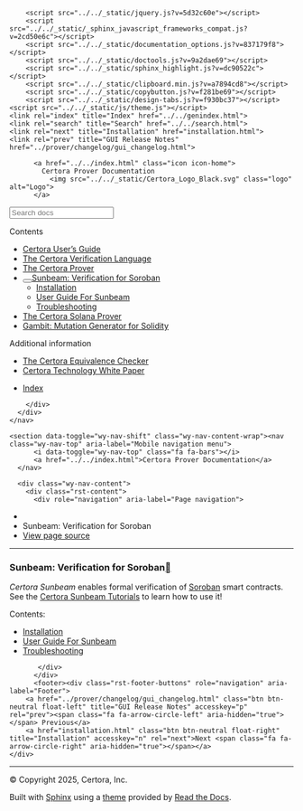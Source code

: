 <!DOCTYPE html><html class="writer-html5" lang="en" data-content_root="../../"><head>
  <meta charset="utf-8"><meta name="viewport" content="width=device-width, initial-scale=1">

  <meta name="viewport" content="width=device-width, initial-scale=1.0">
  <title>Sunbeam: Verification for Soroban — Certora Prover Documentation 0.0 documentation</title>
      <link rel="stylesheet" type="text/css" href="../../_static/pygments.css?v=80d5e7a1">
      <link rel="stylesheet" type="text/css" href="../../_static/css/theme.css?v=19f00094">
      <link rel="stylesheet" type="text/css" href="../../_static/copybutton.css?v=76b2166b">
      <link rel="stylesheet" type="text/css" href="../../_static/custom.css?v=098d337b">
      <link rel="stylesheet" type="text/css" href="../../_static/sphinx-design.min.css?v=87e54e7c">

  
  <!--[if lt IE 9]>
    <script src="../../_static/js/html5shiv.min.js"></script>
  <![endif]-->
  
        <script src="../../_static/jquery.js?v=5d32c60e"></script>
        <script src="../../_static/_sphinx_javascript_frameworks_compat.js?v=2cd50e6c"></script>
        <script src="../../_static/documentation_options.js?v=837179f8"></script>
        <script src="../../_static/doctools.js?v=9a2dae69"></script>
        <script src="../../_static/sphinx_highlight.js?v=dc90522c"></script>
        <script src="../../_static/clipboard.min.js?v=a7894cd8"></script>
        <script src="../../_static/copybutton.js?v=f281be69"></script>
        <script src="../../_static/design-tabs.js?v=f930bc37"></script>
    <script src="../../_static/js/theme.js"></script>
    <link rel="index" title="Index" href="../../genindex.html">
    <link rel="search" title="Search" href="../../search.html">
    <link rel="next" title="Installation" href="installation.html">
    <link rel="prev" title="GUI Release Notes" href="../prover/changelog/gui_changelog.html"> 
</head>

<body class="wy-body-for-nav"> 
  <div class="wy-grid-for-nav">
    <nav data-toggle="wy-nav-shift" class="wy-nav-side">
      <div class="wy-side-scroll">
        <div class="wy-side-nav-search">

          
          
          <a href="../../index.html" class="icon icon-home">
            Certora Prover Documentation
              <img src="../../_static/Certora_Logo_Black.svg" class="logo" alt="Logo">
          </a>
<div role="search">
  <form id="rtd-search-form" class="wy-form" action="../../search.html" method="get">
    <input type="text" name="q" placeholder="Search docs" aria-label="Search docs">
    <input type="hidden" name="check_keywords" value="yes">
    <input type="hidden" name="area" value="default">
  </form>
</div>
        </div><div class="wy-menu wy-menu-vertical" data-spy="affix" role="navigation" aria-label="Navigation menu">
              <p class="caption" role="heading"><span class="caption-text">Contents</span></p>
<ul class="current" aria-expanded="true">
<li class="toctree-l1"><a class="reference internal" href="../user-guide/index.html">Certora User’s Guide</a></li>
<li class="toctree-l1"><a class="reference internal" href="../cvl/index.html">The Certora Verification Language</a></li>
<li class="toctree-l1"><a class="reference internal" href="../prover/index.html">The Certora Prover</a></li>
<li class="toctree-l1 current" aria-expanded="true"><a class="reference internal current" href="#" aria-expanded="true"><button class="toctree-expand" title="Open/close menu"></button>Sunbeam: Verification for Soroban</a><ul>
<li class="toctree-l2"><a class="reference internal" href="installation.html">Installation</a></li>
<li class="toctree-l2"><a class="reference internal" href="usage.html">User Guide For Sunbeam</a></li>
<li class="toctree-l2"><a class="reference internal" href="troubleshooting.html">Troubleshooting</a></li>
</ul>
</li>
<li class="toctree-l1"><a class="reference internal" href="../solana/index.html">The Certora Solana Prover</a></li>
<li class="toctree-l1"><a class="reference internal" href="../gambit/index.html">Gambit: Mutation Generator for Solidity</a></li>
</ul>
<p class="caption" role="heading"><span class="caption-text">Additional information</span></p>
<ul>
<li class="toctree-l1"><a class="reference internal" href="../equiv-check/index.html">The Certora Equivalence Checker</a></li>
<li class="toctree-l1"><a class="reference internal" href="../whitepaper/index.html">Certora Technology White Paper</a></li>
</ul>
<ul>
<li class="toctree-l1"><a class="reference internal" href="../../genindex.html">Index</a></li>
</ul>

        </div>
      </div>
    </nav>

    <section data-toggle="wy-nav-shift" class="wy-nav-content-wrap"><nav class="wy-nav-top" aria-label="Mobile navigation menu">
          <i data-toggle="wy-nav-top" class="fa fa-bars"></i>
          <a href="../../index.html">Certora Prover Documentation</a>
      </nav>

      <div class="wy-nav-content">
        <div class="rst-content">
          <div role="navigation" aria-label="Page navigation">
  <ul class="wy-breadcrumbs">
      <li><a href="../../index.html" class="icon icon-home" aria-label="Home"></a></li>
      <li class="breadcrumb-item active">Sunbeam: Verification for Soroban</li>
      <li class="wy-breadcrumbs-aside">
            <a href="../../_sources/docs/sunbeam/index.rst.txt" rel="nofollow"> View page source</a>
      </li>
  </ul>
  <hr>
</div>
          <div role="main" class="document" itemscope="itemscope" itemtype="http://schema.org/Article">
           <div itemprop="articleBody">
             
  <section id="sunbeam-verification-for-soroban">
<h1>Sunbeam: Verification for Soroban<a class="headerlink" href="#sunbeam-verification-for-soroban" title="Link to this heading"></a></h1>
<p><em>Certora Sunbeam</em> enables formal verification of <a class="reference external" href="https://stellar.org/soroban">Soroban</a> smart contracts. See the <a class="reference external" href="https://certora-sunbeam-tutorials.readthedocs-hosted.com/en/latest/">Certora Sunbeam Tutorials</a> to learn how to use it!</p>
<div class="toctree-wrapper compound">
<p class="caption" role="heading"><span class="caption-text">Contents:</span></p>
<ul>
<li class="toctree-l1"><a class="reference internal" href="installation.html">Installation</a></li>
<li class="toctree-l1"><a class="reference internal" href="usage.html">User Guide For Sunbeam</a></li>
<li class="toctree-l1"><a class="reference internal" href="troubleshooting.html">Troubleshooting</a></li>
</ul>
</div>
</section>


           </div>
          </div>
          <footer><div class="rst-footer-buttons" role="navigation" aria-label="Footer">
        <a href="../prover/changelog/gui_changelog.html" class="btn btn-neutral float-left" title="GUI Release Notes" accesskey="p" rel="prev"><span class="fa fa-arrow-circle-left" aria-hidden="true"></span> Previous</a>
        <a href="installation.html" class="btn btn-neutral float-right" title="Installation" accesskey="n" rel="next">Next <span class="fa fa-arrow-circle-right" aria-hidden="true"></span></a>
    </div>

  <hr>

  <div role="contentinfo">
    <p>© Copyright 2025, Certora, Inc.</p>
  </div>

  Built with <a href="https://www.sphinx-doc.org/">Sphinx</a> using a
    <a href="https://github.com/readthedocs/sphinx_rtd_theme">theme</a>
    provided by <a href="https://readthedocs.org">Read the Docs</a>.
   

</footer>
        </div>
      </div>
    </section>
  </div>
  <script>
      jQuery(function () {
          SphinxRtdTheme.Navigation.enable(true);
      });
  </script> 


</body></html>